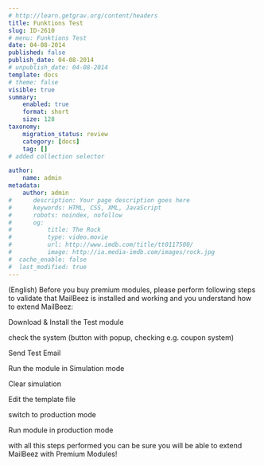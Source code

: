 ```yaml
---
# http://learn.getgrav.org/content/headers
title: Funktions Test
slug: ID-2610
# menu: Funktions Test
date: 04-08-2014
published: false
publish_date: 04-08-2014
# unpublish_date: 04-08-2014
template: docs
# theme: false
visible: true
summary:
    enabled: true
    format: short
    size: 128
taxonomy:
    migration_status: review
    category: [docs]
    tag: []
# added collection selector

author:
    name: admin
metadata:
    author: admin
#      description: Your page description goes here
#      keywords: HTML, CSS, XML, JavaScript
#      robots: noindex, nofollow
#      og:
#          title: The Rock
#          type: video.movie
#          url: http://www.imdb.com/title/tt0117500/
#          image: http://ia.media-imdb.com/images/rock.jpg
#  cache_enable: false
#  last_modified: true
---
```


(English) Before you buy premium modules, please perform following steps to validate that MailBeez is installed and working and you understand how to extend MailBeez:

Download & Install the Test module

check the system (button with popup, checking e.g. coupon system)

Send Test Email

Run the module in Simulation mode

Clear simulation

Edit the template file

switch to production mode

Run module in production mode

with all this steps performed you can be sure you will be able to extend MailBeez with Premium Modules!
